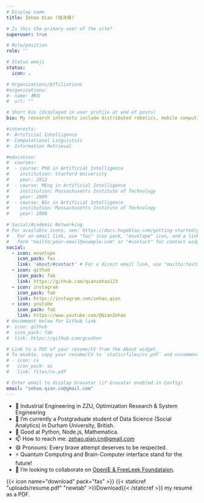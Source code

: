 ```yaml
---
# Display name
title: Zehao Qian (钱泽昊)

# Is this the primary user of the site?
superuser: true

# Role/position
role: ''

# Status emoji
status:
  icon: ☕️

# Organizations/Affiliations
#organizations:
#- name: 腾讯
#  url: ""

# Short bio (displayed in user profile at end of posts)
bio: My research interests include distributed robotics, mobile computing and programmable matter.

#interests:
#- Artificial Intelligence
#- Computational Linguistics
#- Information Retrieval

#education:
#  courses:
#  - course: PhD in Artificial Intelligence
#    institution: Stanford University
#    year: 2012
#  - course: MEng in Artificial Intelligence
#    institution: Massachusetts Institute of Technology
#    year: 2009
#  - course: BSc in Artificial Intelligence
#    institution: Massachusetts Institute of Technology
#    year: 2008

# Social/Academic Networking
# For available icons, see: https://docs.hugoblox.com/getting-started/page-builder/#icons
#   For an email link, use "fas" icon pack, "envelope" icon, and a link in the
#   form "mailto:your-email@example.com" or "#contact" for contact widget.
social:
  - icon: envelope
    icon_pack: fas
    link: 'about/#contact' # For a direct email link, use "mailto:test@example.org".
  - icon: github
    icon_pack: fab
    link: https://github.com/qianzehao123
  - icon: instagram
    icon_pack: fab
    link: https://instagram.com/zehao.qian
  - icon: youtube
    icon_pack: fab
    link: https://www.youtube.com/@QianZehao
# Uncomment below for Github link
#- icon: github
#  icon_pack: fab
#  link: https://github.com/gcushen

# Link to a PDF of your resume/CV from the About widget.
# To enable, copy your resume/CV to `static/files/cv.pdf` and uncomment the lines below.
# - icon: cv
#   icon_pack: ai
#   link: files/cv.pdf

# Enter email to display Gravatar (if Gravatar enabled in Config)
email: "zehao.qian.cn@gmail.com"
---
```


- 🔭 Industrial Engineering in ZZU, Optimization Research & System Engineering
- 💬 I’m currently a Postgraduate student of Data Science (Social Analytics) in Durham University, British.
- 🌱 Good at Python, Node.js, Mathematica.
- 📫 How to reach me: zehao.qian.cn@gmail.com
- 😄 Pronouns: Every brave attempt deserves to be respected.
- ⚡ Quantum Computing and Brain-Computer interface stand for the future!
- 👯 I’m looking to collaborate on [OpenIE & FreeLeek Foundataion](https://qianzehao123.github.io/OpenIE/).

{{< icon name="download" pack="fas" >}} {{< staticref "uploads/resume.pdf" "newtab" >}}Download{{< /staticref >}} my resumé as a PDF.


